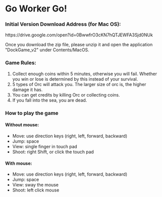 # Go Worker Go!

### Initial Version Download Address (for Mac OS):
<p>https://drive.google.com/open?id=0BwwfrO3cKN7hQTJEWFA3Sjd0NUk</p>
Once you download the zip file, please unzip it and open the application "DockGame_v2" under Contents/MacOS.


### Game Rules:
1. Collect enough coins within 5 minutes, otherwise you will fail. Whether you win or lose is determined by this instead of your survival. 
2. 5 types of Orc will attack you. The larger size of orc is, the higher damage it has.
3. You can get credits by killing Orc or collecting coins.
4. If you fall into the sea, you are dead. 


### How to play the game
#### Without mouse:
<ul>
<li>Move: use direction keys (right, left, forward, backward)</li>
<li>Jump: space</li>
<li>View: single finger in touch pad</li>
<li>Shoot: right Shift, or click the touch pad</li>
</ul>

#### With mouse:
<ul>
<li>Move: use direction keys (right, left, forward, backward)</li>
<li>Jump: space</li>
<li>View: sway the mouse</li>
<li>Shoot: left click mouse</li>
</ul>
